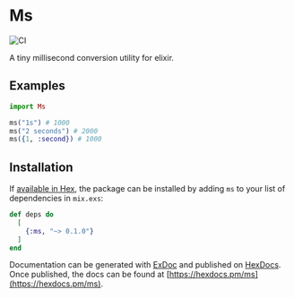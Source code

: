 # Ms

![CI](https://github.com/nmbrone/ms/workflows/CI/badge.svg)

A tiny millisecond conversion utility for elixir.

## Examples

```elixir
import Ms

ms("1s") # 1000
ms("2 seconds") # 2000
ms({1, :second}) # 1000
```

## Installation

If [available in Hex](https://hex.pm/docs/publish), the package can be installed
by adding `ms` to your list of dependencies in `mix.exs`:

```elixir
def deps do
  [
    {:ms, "~> 0.1.0"}
  ]
end
```

Documentation can be generated with [ExDoc](https://github.com/elixir-lang/ex_doc)
and published on [HexDocs](https://hexdocs.pm). Once published, the docs can
be found at [https://hexdocs.pm/ms](https://hexdocs.pm/ms).

